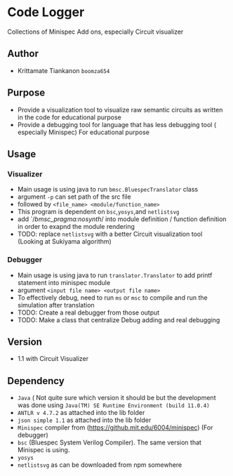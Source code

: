 # Code Logger
Collections of Minispec Add ons, especially Circuit visualizer

## Author
- Krittamate Tiankanon `boomza654`
## Purpose
- Provide a visualization tool to visualize raw semantic circuits as written in the code for educational purpose
- Provide a debugging tool for language that has less debugging tool ( especially Minispec) For educational purpose

## Usage
### Visualizer
  - Main usage is using java to run `bmsc.BluespecTranslator` class
  - argument `-p` can set path of the src file
  - followed by `<file_name> <module/function_name>`
  - This program is dependent on `bsc`,`yosys`,and `netlistsvg`
  - add `/*bmsc_pragma:nosynth*/ into module definition / function definition in order to exapnd the module rendering 
  - TODO: replace `netlistsvg` with a better Circuit visualization tool (Looking at Sukiyama algorithm)
### Debugger
  - Main usage is using java to run `translator.Translator` to add printf statement into minispec module
  - argument `<input file name> <output file name>`
  - To effectively debug, need to run `ms` or `msc` to compile and run the simulation after translation
  - TODO: Create a real debugger from those output
  - TODO: Make a class that centralize Debug adding and real debugging
## Version
- 1.1 with Circuit Visualizer
## Dependency
- `Java` ( Not quite sure which version it should be but the development was done using `Java(TM) SE Runtime Environment (build 11.0.4)`
- `ANTLR v 4.7.2` as attached into the lib folder
- `json simple 1.1` as attached into the lib folder
- `Minispec` compiler from (https://github.mit.edu/6004/minispec) (For debugger)
- `bsc` (Bluespec System Verilog Compiler). The same version that Minispec is using.
- `yosys` 
- `netlistsvg` as can be downloaded from npm somewhere
